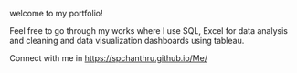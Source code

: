 welcome to my portfolio!

Feel free to go through my works where I use SQL, Excel for data analysis and cleaning and data visualization dashboards using tableau.

Connect with me in https://spchanthru.github.io/Me/



